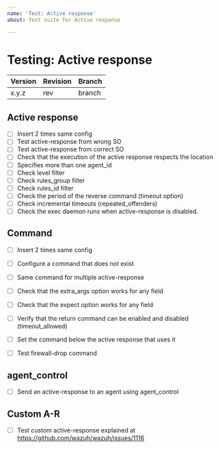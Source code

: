 ```yaml
---
name: 'Test: Active response'
about: Test suite for Active response

---
```


# Testing: Active response

| Version | Revision | Branch |
| --- | --- | --- |
| x.y.z | rev | branch |

## Active response

- [ ] Insert 2 times same config
- [ ] Test active-response from wrong SO
- [ ] Test active-response from correct SO
- [ ] Check that the execution of the active response respects the location
- [ ] Specifies more than one agent_id
- [ ] Check level filter
- [ ] Check rules_group filter
- [ ] Check rules_id filter
- [ ] Check the period of the reverse command (timeout option)
- [ ] Check incremental timeouts (repeated_offenders)
- [ ] Check the exec daemon runs when active-response is disabled.

## Command

- [ ] Insert 2 times same config
- [ ] Configure a command that does not exist
- [ ] Same command for multiple active-response
- [ ] Check that the extra_args option works for any field
- [ ] Check that the expect option works for any field
- [ ] Verify that the return command can be enabled and disabled (timeout_allowed)
- [ ] Set the command below the active response that uses it
- [ ] Test firewall-drop command


## agent_control

- [ ] Send an active-response to an agent using agent_control

## Custom A-R

- [ ] Test custom active-response explained at https://github.com/wazuh/wazuh/issues/1116
